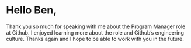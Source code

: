 # Hello Ben,
Thank you so much for speaking with me about the Program Manager role at Github. I enjoyed learning more about the role and Github’s engineering culture. Thanks again and I hope to be able to work with you in the future.
